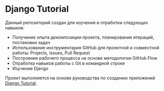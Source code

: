 # Django Tutorial
Данный репозиторий создан для изучения и отработки следующих навыков:
* Получение опыта декомпозиции проекта, планирования итераций, постановки задач
* Использование инструментария GitHub для проектной и совместной работы: Projects, Issues, Pull Request
* Построение рабочего процесса на основе методологии GitHub Flow
* Отработка навыков работы с Git в командной строке
* Изучение Django

Проект выполняется на основе руководства по созданию приложений [Django Tutorial](https://docs.djangoproject.com/en/3.2/intro/tutorial01/).
